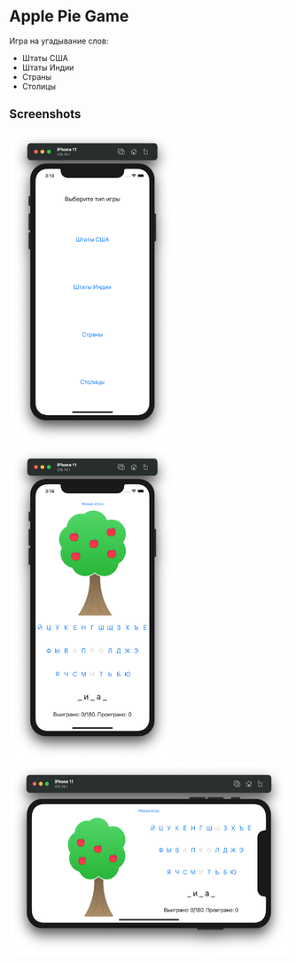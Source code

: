 # Apple Pie Game
Игра на угадывание слов:
 - Штаты США
 - Штаты Индии
 - Страны
 - Столицы
## Screenshots
<img src="./Screenshots/Screenshot_1.png" width="300"><img src="./Screenshots/Screenshot_2.png" width="300">
<img src="./Screenshots/Screenshot_3.png" height="350">

